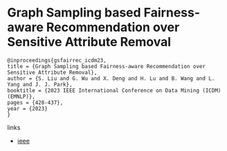 # Graph Sampling based Fairness-aware Recommendation over Sensitive Attribute Removal

```
@inproceedings{gsfairrec_icdm23,
title = {Graph Sampling based Fairness-aware Recommendation over Sensitive Attribute Removal},
author = {S. Liu and G. Wu and X. Deng and H. Lu and B. Wang and L. Yang and J. J. Park},
booktitle = {2023 IEEE International Conference on Data Mining (ICDM) (EMNLP)},
pages = {428-437},
year = {2023}
}
```

links
- [ieee](https://doi.org/10.1109/ICDM58522.2023.00052)
